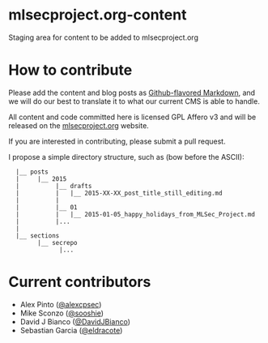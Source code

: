 mlsecproject.org-content
========================

Staging area for content to be added to mlsecproject.org

# How to contribute

Please add the content and blog posts as [Github-flavored Markdown](https://help.github.com/articles/github-flavored-markdown/), and we will
do our best to translate it to what our current CMS is able to handle.

All content and code committed here is licensed GPL Affero v3 and will be released
on the [mlsecproject.org](https://mlsecproject.org) website.

If you are interested in contributing, please submit a pull request.

I propose a simple directory structure, such as (bow before the ASCII):
```
  |__ posts
  |     |__ 2015
  |          |__ drafts
  |          |   |__ 2015-XX-XX_post_title_still_editing.md
  |          |
  |          |__ 01
  |          |   |__ 2015-01-05_happy_holidays_from_MLSec_Project.md
  |          |...
  |
  |__ sections
        |__ secrepo
              |...
```

# Current contributors

* Alex Pinto ([@alexcpsec](https://twitter.com/alexcpsec))
* Mike Sconzo ([@sooshie](https://twitter.com/sooshie))
* David J Bianco ([@DavidJBianco](https://twitter.com/DavidJBianco))
* Sebastian Garcia ([@eldracote](https://twitter.com/eldracote))

